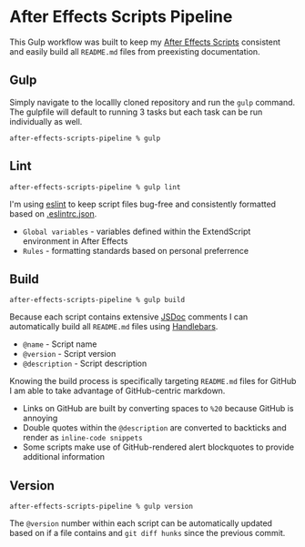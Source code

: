 # After Effects Scripts Pipeline

This Gulp workflow was built to keep my [After Effects Scripts](https://github.com/kyletmartinez/after-effects-scripts) consistent and easily build all `README.md` files from preexisting documentation.

## Gulp

Simply navigate to the locallly cloned repository and run the `gulp` command. The gulpfile will default to running 3 tasks but each task can be run individually as well.

`after-effects-scripts-pipeline % gulp`

## Lint

`after-effects-scripts-pipeline % gulp lint`

I'm using [eslint](https://eslint.org/) to keep script files bug-free and consistently formatted based on [.eslintrc.json](https://github.com/kyletmartinez/after-effects-scripts-pipeline/blob/master/.eslintrc.json).

* `Global variables` - variables defined within the ExtendScript environment in After Effects
* `Rules` - formatting standards based on personal preferrence

## Build

`after-effects-scripts-pipeline % gulp build`

Because each script contains extensive [JSDoc](https://jsdoc.app/) comments I can automatically build all `README.md` files using [Handlebars](https://handlebarsjs.com/).

* `@name` - Script name
* `@version` - Script version
* `@description` - Script description

Knowing the build process is specifically targeting `README.md` files for GitHub I am able to take advantage of GitHub-centric markdown.

* Links on GitHub are built by converting spaces to `%20` because GitHub is annoying
* Double quotes within the `@description` are converted to backticks and render as `inline-code snippets`
* Some scripts make use of GitHub-rendered alert blockquotes to provide additional information

## Version

`after-effects-scripts-pipeline % gulp version`

The `@version` number within each script can be automatically updated based on if a file contains and `git diff hunks` since the previous commit.
